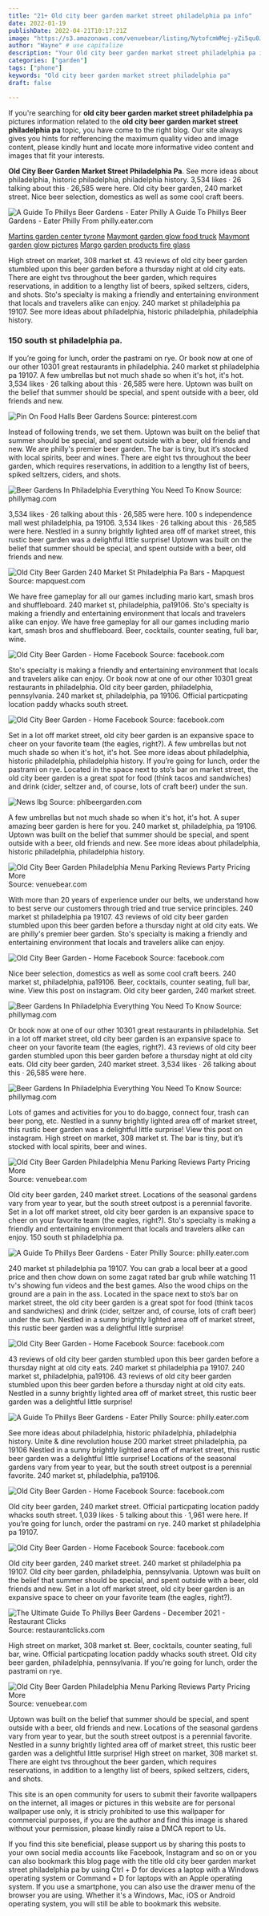 ```yaml
---
title: "21+ Old city beer garden market street philadelphia pa info"
date: 2022-01-19
publishDate: 2022-04-21T10:17:21Z
image: "https://s3.amazonaws.com/venuebear/listing/NytofcmWMej-yZi5qu0JtpoXJF-n5r8m.jpg"
author: "Wayne" # use capitalize
description: "Your Old city beer garden market street philadelphia pa images are available. Old city beer garden market street philadelphia pa are a topic that is being searched for and liked by netizens today. You can Find and Download the Old city beer garden market street philadelphia pa files here. Find and Download all free photos and vectors."
categories: ["garden"]
tags: ["phone"]
keywords: "Old city beer garden market street philadelphia pa"
draft: false

---
```


If you're searching for **old city beer garden market street philadelphia pa** pictures information related to the **old city beer garden market street philadelphia pa** topic, you have come to the right  blog.  Our site always  gives you  hints  for refferencing  the maximum  quality video and image  content, please kindly hunt and locate more informative video content and images  that fit your interests.

**Old City Beer Garden Market Street Philadelphia Pa**. See more ideas about philadelphia, historic philadelphia, philadelphia history. 3,534 likes · 26 talking about this · 26,585 were here. Old city beer garden, 240 market street. Nice beer selection, domestics as well as some cool craft beers.

![A Guide To Phillys Beer Gardens - Eater Philly](https://cdn.vox-cdn.com/thumbor/SQFgwb-kvsnhg5LtbuZ4VKgF774=/0x0:4550x3037/1200x900/filters:focal(1911x1155:2639x1883)/cdn.vox-cdn.com/uploads/chorus_image/image/55764249/UCity__Julia_Lehman___2_.18.jpg "A Guide To Phillys Beer Gardens - Eater Philly")
A Guide To Phillys Beer Gardens - Eater Philly From philly.eater.com

[Martins garden center tyrone](/martins-garden-center-tyrone/)
[Maymont garden glow food truck](/maymont-garden-glow-food-truck/)
[Maymont garden glow pictures](/maymont-garden-glow-pictures/)
[Margo garden products fire glass](/margo-garden-products-fire-glass/)

High street on market, 308 market st. 43 reviews of old city beer garden stumbled upon this beer garden before a thursday night at old city eats. There are eight tvs throughout the beer garden, which requires reservations, in addition to a lengthy list of beers, spiked seltzers, ciders, and shots. Sto&#039;s specialty is making a friendly and entertaining environment that locals and travelers alike can enjoy. 240 market st philadelphia pa 19107. See more ideas about philadelphia, historic philadelphia, philadelphia history.

### 150 south st philadelphia pa.

If you’re going for lunch, order the pastrami on rye. Or book now at one of our other 10301 great restaurants in philadelphia. 240 market st philadelphia pa 19107. A few umbrellas but not much shade so when it&#039;s hot, it&#039;s hot. 3,534 likes · 26 talking about this · 26,585 were here. Uptown was built on the belief that summer should be special, and spent outside with a beer, old friends and new.


![Pin On Food Halls Beer Gardens](https://i.pinimg.com/originals/a7/ca/1e/a7ca1e7ca385b032dcc167f9651d95e3.jpg "Pin On Food Halls Beer Gardens")
Source: pinterest.com

Instead of following trends, we set them. Uptown was built on the belief that summer should be special, and spent outside with a beer, old friends and new. We are philly&#039;s premier beer garden. The bar is tiny, but it’s stocked with local spirits, beer and wines. There are eight tvs throughout the beer garden, which requires reservations, in addition to a lengthy list of beers, spiked seltzers, ciders, and shots.

![Beer Gardens In Philadelphia Everything You Need To Know](https://cdn10.phillymag.com/wp-content/uploads/sites/3/2018/05/independence-beer-garden-Facebook-900x600.jpg "Beer Gardens In Philadelphia Everything You Need To Know")
Source: phillymag.com

3,534 likes · 26 talking about this · 26,585 were here. 100 s independence mall west philadelphia, pa 19106. 3,534 likes · 26 talking about this · 26,585 were here. Nestled in a sunny brightly lighted area off of market street, this rustic beer garden was a delightful little surprise! Uptown was built on the belief that summer should be special, and spent outside with a beer, old friends and new.

![Old City Beer Garden 240 Market St Philadelphia Pa Bars - Mapquest](https://s3-media0.fl.yelpcdn.com/bphoto/5Bmdqdh6TR1AjYRM1tJSTA/l.jpg "Old City Beer Garden 240 Market St Philadelphia Pa Bars - Mapquest")
Source: mapquest.com

We have free gameplay for all our games including mario kart, smash bros and shuffleboard. 240 market st, philadelphia, pa19106. Sto&#039;s specialty is making a friendly and entertaining environment that locals and travelers alike can enjoy. We have free gameplay for all our games including mario kart, smash bros and shuffleboard. Beer, cocktails, counter seating, full bar, wine.

![Old City Beer Garden - Home Facebook](https://lookaside.fbsbx.com/lookaside/crawler/media/?media_id=1764446793740158 "Old City Beer Garden - Home Facebook")
Source: facebook.com

Sto&#039;s specialty is making a friendly and entertaining environment that locals and travelers alike can enjoy. Or book now at one of our other 10301 great restaurants in philadelphia. Old city beer garden, philadelphia, pennsylvania. 240 market st, philadelphia, pa 19106. Official particpating location paddy whacks south street.

![Old City Beer Garden - Home Facebook](https://lookaside.fbsbx.com/lookaside/crawler/media/?media_id=557664084418441 "Old City Beer Garden - Home Facebook")
Source: facebook.com

Set in a lot off market street, old city beer garden is an expansive space to cheer on your favorite team (the eagles, right?). A few umbrellas but not much shade so when it&#039;s hot, it&#039;s hot. See more ideas about philadelphia, historic philadelphia, philadelphia history. If you’re going for lunch, order the pastrami on rye. Located in the space next to sto’s bar on market street, the old city beer garden is a great spot for food (think tacos and sandwiches) and drink (cider, seltzer and, of course, lots of craft beer) under the sun.

![News Ibg](https://images.squarespace-cdn.com/content/v1/56e95b98ab48de7b7fc4af37/1564138541735-IRA27PWI560UWVO5FD07/ibg.jpg "News Ibg")
Source: phlbeergarden.com

A few umbrellas but not much shade so when it&#039;s hot, it&#039;s hot. A super amazing beer garden is here for you. 240 market st, philadelphia, pa 19106. Uptown was built on the belief that summer should be special, and spent outside with a beer, old friends and new. See more ideas about philadelphia, historic philadelphia, philadelphia history.

![Old City Beer Garden Philadelphia Menu Parking Reviews Party Pricing More](https://s3.amazonaws.com/venuebear/listing/czaNK5e5m3yxy2_cwEqpBnRL2w-iCTzd.jpg "Old City Beer Garden Philadelphia Menu Parking Reviews Party Pricing More")
Source: venuebear.com

With more than 20 years of experience under our belts, we understand how to best serve our customers through tried and true service principles. 240 market st philadelphia pa 19107. 43 reviews of old city beer garden stumbled upon this beer garden before a thursday night at old city eats. We are philly&#039;s premier beer garden. Sto&#039;s specialty is making a friendly and entertaining environment that locals and travelers alike can enjoy.

![Old City Beer Garden - Home Facebook](https://lookaside.fbsbx.com/lookaside/crawler/media/?media_id=1553606594824180 "Old City Beer Garden - Home Facebook")
Source: facebook.com

Nice beer selection, domestics as well as some cool craft beers. 240 market st, philadelphia, pa19106. Beer, cocktails, counter seating, full bar, wine. View this post on instagram. Old city beer garden, 240 market street.

![Beer Gardens In Philadelphia Everything You Need To Know](https://cdn10.phillymag.com/wp-content/uploads/sites/3/2018/05/spruce-street-harbor-park-Facebook-900x600.jpg "Beer Gardens In Philadelphia Everything You Need To Know")
Source: phillymag.com

Or book now at one of our other 10301 great restaurants in philadelphia. Set in a lot off market street, old city beer garden is an expansive space to cheer on your favorite team (the eagles, right?). 43 reviews of old city beer garden stumbled upon this beer garden before a thursday night at old city eats. Old city beer garden, 240 market street. 3,534 likes · 26 talking about this · 26,585 were here.

![Beer Gardens In Philadelphia Everything You Need To Know](https://cdn10.phillymag.com/wp-content/uploads/sites/3/2018/04/frankford-hall-facebook-900x600.jpg "Beer Gardens In Philadelphia Everything You Need To Know")
Source: phillymag.com

Lots of games and activities for you to do.baggo, connect four, trash can beer pong, etc. Nestled in a sunny brightly lighted area off of market street, this rustic beer garden was a delightful little surprise! View this post on instagram. High street on market, 308 market st. The bar is tiny, but it’s stocked with local spirits, beer and wines.

![Old City Beer Garden Philadelphia Menu Parking Reviews Party Pricing More](https://s3.amazonaws.com/venuebear/listing/Jwve2nRuWtYP3Yvz1L4yqPfGexFGsP46.jpg "Old City Beer Garden Philadelphia Menu Parking Reviews Party Pricing More")
Source: venuebear.com

Old city beer garden, 240 market street. Locations of the seasonal gardens vary from year to year, but the south street outpost is a perennial favorite. Set in a lot off market street, old city beer garden is an expansive space to cheer on your favorite team (the eagles, right?). Sto&#039;s specialty is making a friendly and entertaining environment that locals and travelers alike can enjoy. 150 south st philadelphia pa.

![A Guide To Phillys Beer Gardens - Eater Philly](https://cdn.vox-cdn.com/thumbor/a5Q0yyBr1m2BKL4-Hs0Nj2ABGSk=/0x0:4550x3037/1200x900/filters:focal(1911x1155:2639x1883):no_upscale()/cdn.vox-cdn.com/uploads/chorus_image/image/62568913/UCity__Julia_Lehman___3_.19.jpg "A Guide To Phillys Beer Gardens - Eater Philly")
Source: philly.eater.com

240 market st philadelphia pa 19107. You can grab a local beer at a good price and then chow down on some zagat rated bar grub while watching 11 tv&#039;s showing fun videos and the best games. Also the wood chips on the ground are a pain in the ass. Located in the space next to sto’s bar on market street, the old city beer garden is a great spot for food (think tacos and sandwiches) and drink (cider, seltzer and, of course, lots of craft beer) under the sun. Nestled in a sunny brightly lighted area off of market street, this rustic beer garden was a delightful little surprise!

![Old City Beer Garden - Home Facebook](https://lookaside.fbsbx.com/lookaside/crawler/media/?media_id=1115055902012587 "Old City Beer Garden - Home Facebook")
Source: facebook.com

43 reviews of old city beer garden stumbled upon this beer garden before a thursday night at old city eats. 240 market st philadelphia pa 19107. 240 market st, philadelphia, pa19106. 43 reviews of old city beer garden stumbled upon this beer garden before a thursday night at old city eats. Nestled in a sunny brightly lighted area off of market street, this rustic beer garden was a delightful little surprise!

![A Guide To Phillys Beer Gardens - Eater Philly](https://cdn.vox-cdn.com/thumbor/SQFgwb-kvsnhg5LtbuZ4VKgF774=/0x0:4550x3037/1200x900/filters:focal(1911x1155:2639x1883)/cdn.vox-cdn.com/uploads/chorus_image/image/55764249/UCity__Julia_Lehman___2_.18.jpg "A Guide To Phillys Beer Gardens - Eater Philly")
Source: philly.eater.com

See more ideas about philadelphia, historic philadelphia, philadelphia history. Unite &amp; dine revolution house 200 market street philadelphia, pa 19106 Nestled in a sunny brightly lighted area off of market street, this rustic beer garden was a delightful little surprise! Locations of the seasonal gardens vary from year to year, but the south street outpost is a perennial favorite. 240 market st, philadelphia, pa19106.

![Old City Beer Garden - Home Facebook](https://lookaside.fbsbx.com/lookaside/crawler/media/?media_id=1467053326812841 "Old City Beer Garden - Home Facebook")
Source: facebook.com

Old city beer garden, 240 market street. Official particpating location paddy whacks south street. 1,039 likes · 5 talking about this · 1,961 were here. If you’re going for lunch, order the pastrami on rye. 240 market st philadelphia pa 19107.

![Old City Beer Garden - Home Facebook](https://lookaside.fbsbx.com/lookaside/crawler/media/?media_id=1451339885050852 "Old City Beer Garden - Home Facebook")
Source: facebook.com

Old city beer garden, 240 market street. 240 market st philadelphia pa 19107. Old city beer garden, philadelphia, pennsylvania. Uptown was built on the belief that summer should be special, and spent outside with a beer, old friends and new. Set in a lot off market street, old city beer garden is an expansive space to cheer on your favorite team (the eagles, right?).

![The Ultimate Guide To Phillys Beer Gardens - December 2021 - Restaurant Clicks](https://restaurantclicks.com/wp-content/uploads/2021/04/beer-garden-philadelphia.jpg "The Ultimate Guide To Phillys Beer Gardens - December 2021 - Restaurant Clicks")
Source: restaurantclicks.com

High street on market, 308 market st. Beer, cocktails, counter seating, full bar, wine. Official particpating location paddy whacks south street. Old city beer garden, philadelphia, pennsylvania. If you’re going for lunch, order the pastrami on rye.

![Old City Beer Garden Philadelphia Menu Parking Reviews Party Pricing More](https://s3.amazonaws.com/venuebear/listing/NytofcmWMej-yZi5qu0JtpoXJF-n5r8m.jpg "Old City Beer Garden Philadelphia Menu Parking Reviews Party Pricing More")
Source: venuebear.com

Uptown was built on the belief that summer should be special, and spent outside with a beer, old friends and new. Locations of the seasonal gardens vary from year to year, but the south street outpost is a perennial favorite. Nestled in a sunny brightly lighted area off of market street, this rustic beer garden was a delightful little surprise! High street on market, 308 market st. There are eight tvs throughout the beer garden, which requires reservations, in addition to a lengthy list of beers, spiked seltzers, ciders, and shots.

This site is an open community for users to submit their favorite wallpapers on the internet, all images or pictures in this website are for personal wallpaper use only, it is stricly prohibited to use this wallpaper for commercial purposes, if you are the author and find this image is shared without your permission, please kindly raise a DMCA report to Us.

If you find this site beneficial, please support us by sharing this posts to your own social media accounts like Facebook, Instagram and so on or you can also bookmark this blog page with the title old city beer garden market street philadelphia pa by using Ctrl + D for devices a laptop with a Windows operating system or Command + D for laptops with an Apple operating system. If you use a smartphone, you can also use the drawer menu of the browser you are using. Whether it's a Windows, Mac, iOS or Android operating system, you will still be able to bookmark this website.
